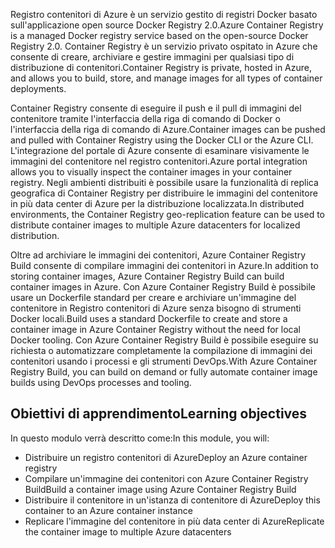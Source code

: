 <span data-ttu-id="bb4c2-101">Registro contenitori di Azure è un servizio gestito di registri Docker basato sull'applicazione open source Docker Registry 2.0.</span><span class="sxs-lookup"><span data-stu-id="bb4c2-101">Azure Container Registry is a managed Docker registry service based on the open-source Docker Registry 2.0.</span></span> <span data-ttu-id="bb4c2-102">Container Registry è un servizio privato ospitato in Azure che consente di creare, archiviare e gestire immagini per qualsiasi tipo di distribuzione di contenitori.</span><span class="sxs-lookup"><span data-stu-id="bb4c2-102">Container Registry is private, hosted in Azure, and allows you to build, store, and manage images for all types of container deployments.</span></span>

<span data-ttu-id="bb4c2-103">Container Registry consente di eseguire il push e il pull di immagini del contenitore tramite l'interfaccia della riga di comando di Docker o l'interfaccia della riga di comando di Azure.</span><span class="sxs-lookup"><span data-stu-id="bb4c2-103">Container images can be pushed and pulled with Container Registry using the Docker CLI or the Azure CLI.</span></span> <span data-ttu-id="bb4c2-104">L'integrazione del portale di Azure consente di esaminare visivamente le immagini del contenitore nel registro contenitori.</span><span class="sxs-lookup"><span data-stu-id="bb4c2-104">Azure portal integration allows you to visually inspect the container images in your container registry.</span></span> <span data-ttu-id="bb4c2-105">Negli ambienti distribuiti è possibile usare la funzionalità di replica geografica di Container Registry per distribuire le immagini del contenitore in più data center di Azure per la distribuzione localizzata.</span><span class="sxs-lookup"><span data-stu-id="bb4c2-105">In distributed environments, the Container Registry geo-replication feature can be used to distribute container images to multiple Azure datacenters for localized distribution.</span></span>

<span data-ttu-id="bb4c2-106">Oltre ad archiviare le immagini dei contenitori, Azure Container Registry Build consente di compilare immagini dei contenitori in Azure.</span><span class="sxs-lookup"><span data-stu-id="bb4c2-106">In addition to storing container images, Azure Container Registry Build can build container images in Azure.</span></span> <span data-ttu-id="bb4c2-107">Con Azure Container Registry Build è possibile usare un Dockerfile standard per creare e archiviare un'immagine del contenitore in Registro contenitori di Azure senza bisogno di strumenti Docker locali.</span><span class="sxs-lookup"><span data-stu-id="bb4c2-107">Build uses a standard Dockerfile to create and store a container image in Azure Container Registry without the need for local Docker tooling.</span></span> <span data-ttu-id="bb4c2-108">Con Azure Container Registry Build è possibile eseguire su richiesta o automatizzare completamente la compilazione di immagini dei contenitori usando i processi e gli strumenti DevOps.</span><span class="sxs-lookup"><span data-stu-id="bb4c2-108">With Azure Container Registry Build, you can build on demand or fully automate container image builds using DevOps processes and tooling.</span></span>

## <a name="learning-objectives"></a><span data-ttu-id="bb4c2-109">Obiettivi di apprendimento</span><span class="sxs-lookup"><span data-stu-id="bb4c2-109">Learning objectives</span></span>

<span data-ttu-id="bb4c2-110">In questo modulo verrà descritto come:</span><span class="sxs-lookup"><span data-stu-id="bb4c2-110">In this module, you will:</span></span>

- <span data-ttu-id="bb4c2-111">Distribuire un registro contenitori di Azure</span><span class="sxs-lookup"><span data-stu-id="bb4c2-111">Deploy an Azure container registry</span></span>
- <span data-ttu-id="bb4c2-112">Compilare un'immagine dei contenitori con Azure Container Registry Build</span><span class="sxs-lookup"><span data-stu-id="bb4c2-112">Build a container image using Azure Container Registry Build</span></span>
- <span data-ttu-id="bb4c2-113">Distribuire il contenitore in un'istanza di contenitore di Azure</span><span class="sxs-lookup"><span data-stu-id="bb4c2-113">Deploy this container to an Azure container instance</span></span>
- <span data-ttu-id="bb4c2-114">Replicare l'immagine del contenitore in più data center di Azure</span><span class="sxs-lookup"><span data-stu-id="bb4c2-114">Replicate the container image to multiple Azure datacenters</span></span>